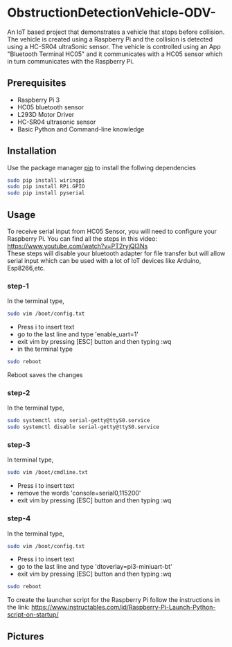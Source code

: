 # ObstructionDetectionVehicle-ODV-

An IoT based project that demonstrates a vehicle that stops before collision. The vehicle is created using a Raspberry Pi and the collision is detected using a HC-SR04 ultraSonic sensor. The vehicle is controlled using an App "Bluetooth Terminal HC05" and it communicates with a HC05 sensor which in turn communicates with the Raspberry Pi.

## Prerequisites
* Raspberry Pi 3
* HC05 bluetooth sensor
* L293D Motor Driver
* HC-SR04 ultrasonic sensor
* Basic Python and Command-line knowledge

## Installation
Use the package manager [pip](https://pip.pypa.io/en/stable/) to install the follwing dependencies
```bash
sudo pip install wiringpi
sudo pip install RPi.GPIO
sudo pip install pyserial
```

## Usage
To receive serial input from HC05 Sensor, you will need to configure your Raspberry Pi. You can find all the steps in this video: https://www.youtube.com/watch?v=PT2ryjQl3Ns  
These steps will disable your bluetooth adapter for file transfer but will allow serial input which can be used with a lot of IoT devices like Arduino, Esp8266,etc.

### step-1
In the terminal type,
```bash
sudo vim /boot/config.txt
```
* Press i to insert text
* go to the last line and type 'enable_uart=1'
* exit vim by pressing [ESC] button and then typing :wq
* in the terminal type 
```bash
sudo reboot
```
Reboot saves the changes

### step-2
In the terminal type,
```bash
sudo systemctl stop serial-getty@ttyS0.service
sudo systemctl disable serial-getty@ttyS0.service
```

### step-3
In terminal type,
```bash
sudo vim /boot/cmdline.txt
```
* Press i to insert text
* remove the words 'console=serial0,115200'
* exit vim by pressing [ESC] button and then typing :wq

### step-4
In the terminal type,
```bash
sudo vim /boot/config.txt
```
* Press i to insert text
* go to the last line and type 'dtoverlay=pi3-miniuart-bt'
* exit vim by pressing [ESC] button and then typing :wq
```bash
sudo reboot
```

To create the launcher script for the Raspberry Pi follow the instructions in the link: https://www.instructables.com/id/Raspberry-Pi-Launch-Python-script-on-startup/

## Pictures
